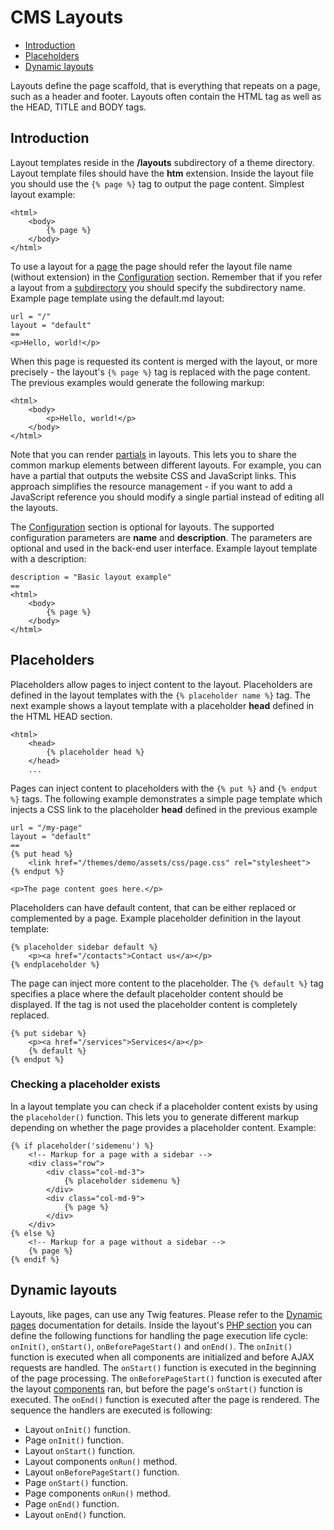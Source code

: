 # CMS Layouts

- [Introduction](#introduction)
- [Placeholders](#placeholders)
- [Dynamic layouts](#dynamic-layouts)

Layouts define the page scaffold, that is everything that repeats on a page, such as a header and footer. Layouts often contain the HTML tag as well as the HEAD, TITLE and BODY tags.

<a name="introduction" class="anchor" href="#introduction"></a>
## Introduction

Layout templates reside in the **/layouts** subdirectory of a theme directory. Layout template files should have the **htm** extension. Inside the layout file you should use the `{% page %}` tag to output the page content. Simplest layout example:

    <html>
        <body>
            {% page %}
        </body>
    </html>

To use a layout for a [page](pages) the page should refer the layout file name (without extension) in the [Configuration](themes#configuration-section) section. Remember that if you refer a layout from a [subdirectory](themes#subdirectories) you should specify the subdirectory name. Example page template using the default.md layout:

    url = "/"
    layout = "default"
    ==
    <p>Hello, world!</p>

When this page is requested its content is merged with the layout, or more precisely - the layout's `{% page %}` tag is replaced with the page content. The previous examples would generate the following markup:

    <html>
        <body>
            <p>Hello, world!</p>
        </body>
    </html>

Note that you can render [partials](partials) in layouts. This lets you to share the common markup elements between different layouts. For example, you can have a partial that outputs the website CSS and JavaScript links. This approach simplifies the resource management - if you want to add a JavaScript reference you should modify a single partial instead of editing all the layouts.

The [Configuration](themes#configuration-section) section is optional for layouts. The supported configuration parameters are **name** and **description**. The parameters are optional and used in the back-end user interface. Example layout template with a description:

    description = "Basic layout example"
    ==
    <html>
        <body>
            {% page %}
        </body>
    </html>

<a name="placeholders" class="anchor" href="#placeholders"></a>
## Placeholders

Placeholders allow pages to inject content to the layout. Placeholders are defined in the layout templates with the `{% placeholder name %}` tag. The next example shows a layout template with a placeholder **head** defined in the HTML HEAD section.

    <html>
        <head>
            {% placeholder head %}
        </head>
        ...

Pages can inject content to placeholders with the `{% put %}` and `{% endput %}` tags. The following example demonstrates a simple page template which injects a CSS link to the placeholder **head** defined in the previous example


    url = "/my-page"
    layout = "default"
    ==
    {% put head %}
        <link href="/themes/demo/assets/css/page.css" rel="stylesheet">
    {% endput %}

    <p>The page content goes here.</p>

Placeholders can have default content, that can be either replaced or complemented by a page. Example placeholder definition in the layout template:

    {% placeholder sidebar default %}
        <p><a href="/contacts">Contact us</a></p>
    {% endplaceholder %}

The page can inject more content to the placeholder. The `{% default %}` tag specifies a place where the default placeholder content should be displayed. If the tag is not used the placeholder content is completely replaced.

    {% put sidebar %}
        <p><a href="/services">Services</a></p>
        {% default %}
    {% endput %}

<a name="checking-placeholder-exits" class="anchor" href="#checking-placeholder-exits"></a>
### Checking a placeholder exists

In a layout template you can check if a placeholder content exists by using the `placeholder()` function. This lets you to generate different markup depending on whether the page provides a placeholder content. Example:

    {% if placeholder('sidemenu') %}
        <!-- Markup for a page with a sidebar -->
        <div class="row">
            <div class="col-md-3">
                {% placeholder sidemenu %}
            </div>
            <div class="col-md-9">
                {% page %}
            </div>
        </div>
    {% else %}
        <!-- Markup for a page without a sidebar -->
        {% page %}
    {% endif %}

<a name="dynamic-layouts" class="anchor" href="#dynamic-layouts"></a>
## Dynamic layouts

Layouts, like pages, can use any Twig features. Please refer to the [Dynamic pages](pages#dynamic-pages) documentation for details. Inside the layout's [PHP section](themes#php-section) you can define the following functions for handling the page execution life cycle: `onInit()`, `onStart()`, `onBeforePageStart()` and `onEnd()`. The `onInit()` function is executed when all components are initialized and before AJAX requests are handled. The `onStart()` function is executed in the beginning of the page processing. The `onBeforePageStart()` function is executed after the layout [components](components) ran, but before the page's `onStart()` function is executed. The `onEnd()` function is executed after the page is rendered. The sequence the handlers are executed is following:

* Layout `onInit()` function.
* Page `onInit()` function.
* Layout `onStart()` function.
* Layout components `onRun()` method.
* Layout `onBeforePageStart()` function.
* Page `onStart()` function.
* Page components `onRun()` method.
* Page `onEnd()` function.
* Layout `onEnd()` function.
